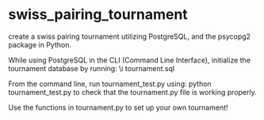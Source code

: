 # swiss_pairing_tournament
create a swiss pairing tournament utilizing PostgreSQL, and the psycopg2 package in Python.

While using PostgreSQL in the CLI (Command Line Interface), initialize the tournament database by running: \i tournament.sql

From the command line, run tournament_test.py using: python tournament_test.py
to check that the tournament.py file is working properly.

Use the functions in tournament.py to set up your own tournament!